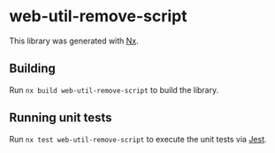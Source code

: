 # web-util-remove-script

This library was generated with [Nx](https://nx.dev).

## Building

Run `nx build web-util-remove-script` to build the library.

## Running unit tests

Run `nx test web-util-remove-script` to execute the unit tests via [Jest](https://jestjs.io).
